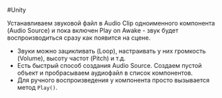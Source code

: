 #Unity

Устанавливаем звуковой файл в Audio Clip одноименного компонента (Audio Source) и пока включен Play on Awake  - звук будет воспроизводиться сразу как появится на сцене.
- Звуки можно зацикливать (Loop), настраивать у них громкость (Volume), высоту частот (Pitch) и т.д.
- Есть быстрый способ создания Audio Source. Создаем пустой объект и пробрасываем аудиофайл в список компонентов.
- Для ручного воспроизведения у компонента просто вызывается метод `Play()`.
